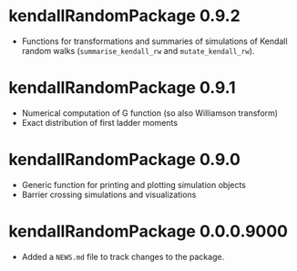 # kendallRandomPackage 0.9.2

* Functions for transformations and summaries of simulations of Kendall random walks
  (`summarise_kendall_rw` and `mutate_kendall_rw`).

# kendallRandomPackage 0.9.1

* Numerical computation of G function (so also Williamson transform)
* Exact distribution of first ladder moments

# kendallRandomPackage 0.9.0

* Generic function for printing and plotting simulation objects
* Barrier crossing simulations and visualizations

# kendallRandomPackage 0.0.0.9000

* Added a `NEWS.md` file to track changes to the package.



